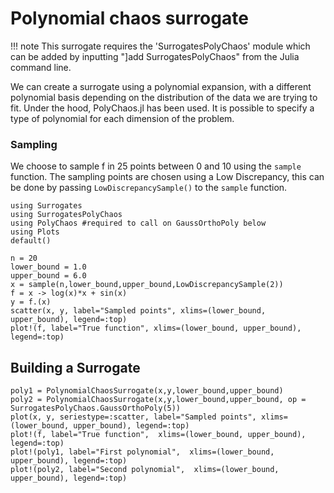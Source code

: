 # Polynomial chaos surrogate

!!! note
    This surrogate requires the 'SurrogatesPolyChaos' module which can be added by inputting "]add SurrogatesPolyChaos" from the Julia command line. 

We can create a surrogate using a polynomial expansion,
with a different polynomial basis depending on the distribution of the data
we are trying to fit. Under the hood, PolyChaos.jl has been used.
It is possible to specify a type of polynomial for each dimension of the problem.
### Sampling

We choose to sample f in 25 points between 0 and 10 using the `sample` function. The sampling points are chosen using a Low Discrepancy, this can be done by passing `LowDiscrepancySample()` to the `sample` function.

```@example polychaos
using Surrogates
using SurrogatesPolyChaos
using PolyChaos #required to call on GaussOrthoPoly below
using Plots
default()

n = 20
lower_bound = 1.0
upper_bound = 6.0
x = sample(n,lower_bound,upper_bound,LowDiscrepancySample(2))
f = x -> log(x)*x + sin(x)
y = f.(x)
scatter(x, y, label="Sampled points", xlims=(lower_bound, upper_bound), legend=:top)
plot!(f, label="True function", xlims=(lower_bound, upper_bound), legend=:top)
```


## Building a Surrogate

```@example polychaos
poly1 = PolynomialChaosSurrogate(x,y,lower_bound,upper_bound)
poly2 = PolynomialChaosSurrogate(x,y,lower_bound,upper_bound, op = SurrogatesPolyChaos.GaussOrthoPoly(5))
plot(x, y, seriestype=:scatter, label="Sampled points", xlims=(lower_bound, upper_bound), legend=:top)
plot!(f, label="True function",  xlims=(lower_bound, upper_bound), legend=:top)
plot!(poly1, label="First polynomial",  xlims=(lower_bound, upper_bound), legend=:top)
plot!(poly2, label="Second polynomial",  xlims=(lower_bound, upper_bound), legend=:top)
```
